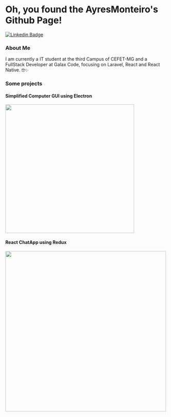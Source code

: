 # Oh, you found the AyresMonteiro's Github Page!

[![Linkedin Badge](https://img.shields.io/badge/-LinkedIn-blue?style=flat-square&logo=Linkedin&logoColor=white&link=https://www.linkedin.com/in/ayres-monteiro/)](https://www.linkedin.com/in/ayres-monteiro/)

### About Me

I am currently a IT student at the third Campus of CEFET-MG and a FullStack Developer at Galax Code, focusing on Laravel, React and React Native. 🤓✨

### Some projects

#### Simplified Computer GUI using Electron
[<img src="https://i.imgur.com/RCwAZgW.png" width="401"/>](https://github.com/AyresMonteiro/gui-computador-simplificado-electron)

#### React ChatApp using Redux
[<img src="https://i.imgur.com/mRXv0YL.png" width="500"/>](https://github.com/AyresMonteiro/ChatApp)
